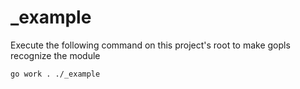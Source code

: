 # _example

Execute the following command on this project's root to make gopls recognize the module

```bash
go work . ./_example
```
